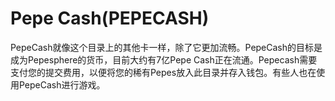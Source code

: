 # 

# Pepe Cash(PEPECASH)

PepeCash就像这个目录上的其他卡一样，除了它更加流畅。PepeCash的目标是成为Pepesphere的货币，目前大约有7亿Pepe Cash正在流通。Pepecash需要支付您的提交费用，以便将您的稀有Pepes放入此目录并存入钱包。有些人也在使用PepeCash进行游戏。


